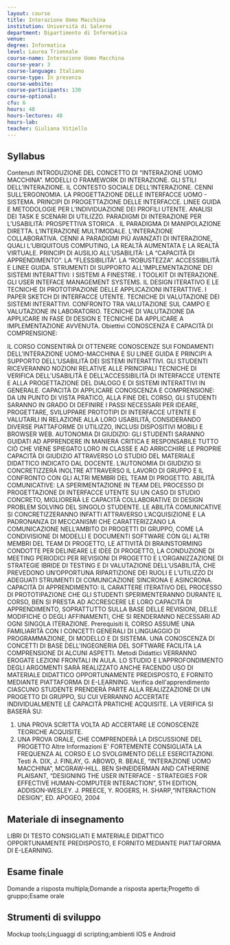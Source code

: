 ```yaml
---
layout: course
title: Interazione Uomo Macchina
institution: Università di Salerno
department: Dipartimento di Informatica
venue: 
degree: Informatica
level: Laurea Triennale
course-name: Interazione Uomo Macchina
course-year: 3
course-language: Italiano
course-type: In presenza
course-website: 
course-participants: 130
course-optional: 
cfu: 6
hours: 48
hours-lectures: 48
hours-lab: 
teacher: Giuliana Vitiello
---
```



## Syllabus 
Contenuti
INTRODUZIONE DEL CONCETTO DI “INTERAZIONE UOMO MACCHINA”. MODELLI O FRAMEWORK DI INTERAZIONE. GLI STILI DELL’INTERAZIONE. IL CONTESTO SOCIALE DELL’INTERAZIONE. CENNI SULL’ERGONOMIA.
LA PROGETTAZIONE DELLE INTERFACCE UOMO - SISTEMA. PRINCIPI DI PROGETTAZIONE DELLE INTERFACCE. LINEE GUIDA E METODOLOGIE PER L’INDIVIDUAZIONE DEI PROFILI UTENTE. ANALISI DEI TASK E SCENARI DI UTILIZZO.
PARADIGMI DI INTERAZIONE PER L’USABILITÀ: PROSPETTIVA STORICA . IL PARADIGMA DI MANIPOLAZIONE DIRETTA. L’INTERAZIONE MULTIMODALE. L’INTERAZIONE COLLABORATIVA. CENNI A PARADIGMI PIÙ AVANZATI DI INTERAZIONE, QUALI L’UBIQUITOUS COMPUTING, LA REALTÀ AUMENTATA E LA REALTÀ VIRTUALE.
PRINCIPI DI AUSILIO ALL’USABILITÀ: LA “CAPACITÀ DI APPRENDIMENTO”. LA “FLESSIBILITÀ”. LA “ROBUSTEZZA”. ACCESSIBILITÀ E LINEE GUIDA. 
STRUMENTI DI SUPPORTO ALL’IMPLEMENTAZIONE DEI SISTEMI INTERATTIVI: I SISTEMI A FINESTRE. I TOOLKIT DI INTERAZIONE. GLI USER INTEFACE MANAGEMENT SYSTEMS. IL DESIGN ITERATIVO E LE TECNICHE DI PROTOTIPAZIONE DELLE APPLICAZIONI INTERATTIVE. I PAPER SKETCH DI INTERFACCE UTENTE.
TECNICHE DI VALUTAZIONE DEI SISTEMI INTERATTIVI. CONFRONTO TRA VALUTAZIONE SUL CAMPO E VALUTAZIONE IN LABORATORIO. TECNICHE DI VALUTAZIONE DA APPLICARE IN FASE DI DESIGN E TECNICHE DA APPLICARE A IMPLEMENTAZIONE AVVENUTA.
Obiettivi
CONOSCENZA E CAPACITÀ DI COMPRENSIONE:

IL CORSO CONSENTIRÀ DI OTTENERE CONOSCENZE SUI FONDAMENTI DELL’INTERAZIONE UOMO-MACCHINA E SU LINEE GUIDA E PRINCIPI A SUPPORTO DELL’USABILITÀ DEI SISTEMI INTERATTIVI. GLI STUDENTI RICEVERANNO NOZIONI RELATIVE ALLE PRINCIPALI TECNICHE DI VERIFICA DELL'USABILITÀ E DELL'ACCESSIBILITÀ DI INTERFACCE UTENTE E ALLA PROGETTAZIONE DEL DIALOGO E DI SISTEMI INTERATTIVI IN GENERALE.
CAPACITÀ DI APPLICARE CONOSCENZA E COMPRENSIONE:
DA UN PUNTO DI VISTA PRATICO, ALLA FINE DEL CORSO, GLI STUDENTI SARANNO IN GRADO DI DEFINIRE I PASSI NECESSARI PER IDEARE, PROGETTARE, SVILUPPARE PROTOTIPI DI INTERFACCE UTENTE E VALUTARLI IN RELAZIONE ALLA LORO USABILITÀ, CONSIDERANDO DIVERSE PIATTAFORME DI UTILIZZO, INCLUSI DISPOSITIVI MOBILI E BROWSER WEB.
AUTONOMIA DI GIUDIZIO:
GLI STUDENTI SARANNO GUIDATI AD APPRENDERE IN MANIERA CRITICA E RESPONSABILE TUTTO CIÒ CHE VIENE SPIEGATO LORO IN CLASSE E AD ARRICCHIRE LE PROPRIE CAPACITÀ DI GIUDIZIO ATTRAVERSO LO STUDIO DEL MATERIALE DIDATTICO INDICATO DAL DOCENTE. L’AUTONOMIA DI GIUDIZIO SI CONCRETIZZERÀ INOLTRE ATTRAVERSO IL LAVORO DI GRUPPO E IL CONFRONTO CON GLI ALTRI MEMBRI DEL TEAM DI PROGETTO.
ABILITÀ COMUNICATIVE:
LA SPERIMENTAZIONE IN TEAM DEL PROCESSO DI PROGETTAZIONE DI INTERFACCE UTENTE SU UN CASO DI STUDIO CONCRETO, MIGLIORERÀ LE CAPACITÀ COLLABORATIVE DI DESIGN PROBLEM SOLVING DEL SINGOLO STUDENTE. LE ABILITÀ COMUNICATIVE SI CONCRETIZZERANNO INFATTI ATTRAVERSO L’ACQUISIZIONE E LA PADRONANZA DI MECCANISMI CHE CARATTERIZZANO LA COMUNICAZIONE NELL’AMBITO DI PROGETTI DI GRUPPO, COME LA CONDIVISIONE DI MODELLI E DOCUMENTI SOFTWARE CON GLI ALTRI MEMBRI DEL TEAM DI PROGETTO, LE ATTIVITÀ DI BRAINSTORMING CONDOTTE PER DELINEARE LE IDEE DI PROGETTO, LA CONDUZIONE DI MEETING PERIODICI PER REVISIONI DI PROGETTO E L’ORGANIZZAZIONE DI STRATEGIE IBRIDE DI TESTING E DI VALUTAZIONE DELL’USABILITÀ, CHE PREVEDONO UN’OPPORTUNA RIPARTIZIONE DEI RUOLI E L’UTILIZZO DI ADEGUATI STRUMENTI DI COMUNICAZIONE SINCRONA E ASINCRONA. 
CAPACITÀ DI APPRENDIMENTO:
IL CARATTERE ITERATIVO DEL PROCESSO DI PROTOTIPAZIONE CHE GLI STUDENTI SPERIMENTERANNO DURANTE IL CORSO, BEN SI PRESTA AD ACCRESCERE LE LORO CAPACITÀ DI APPRENDIMENTO, SOPRATTUTTO SULLA BASE DELLE REVISIONI, DELLE MODIFICHE O DEGLI AFFINAMENTI, CHE SI RENDERANNO NECESSARI AD OGNI SINGOLA ITERAZIONE.
Prerequisiti
IL CORSO ASSUME UNA FAMILIARITÀ CON I CONCETTI GENERALI DI LINGUAGGIO DI PROGRAMMAZIONE, DI MODELLO E DI SISTEMA. UNA CONOSCENZA DI CONCETTI DI BASE DELL'INGEGNERIA DEL SOFTWARE FACILITA LA COMPRENSIONE DI ALCUNI ASPETTI.
Metodi Didattici
VERRANNO EROGATE LEZIONI FRONTALI IN AULA. LO STUDIO E L’APPROFONDIMENTO DEGLI ARGOMENTI SARÀ REALIZZATO ANCHE FACENDO USO DI MATERIALE DIDATTICO OPPORTUNAMENTE PREDISPOSTO, E FORNITO MEDIANTE PIATTAFORMA DI E-LEARNING.
Verifica dell'apprendimento
CIASCUNO STUDENTE PRENDERÀ PARTE ALLA REALIZZAZIONE DI UN PROGETTO DI GRUPPO, SU CUI VERRANNO ACCERTATE INDIVIDUALMENTE LE CAPACITÀ PRATICHE ACQUISITE. LA VERIFICA SI BASERÀ SU: 
1. UNA PROVA SCRITTA VOLTA AD ACCERTARE LE CONOSCENZE TEORICHE ACQUISITE.
2. UNA PROVA ORALE, CHE COMPRENDERÀ LA DISCUSSIONE DEL PROGETTO
Altre Informazioni
E' FORTEMENTE CONSIGLIATA LA FREQUENZA AL CORSO E LO SVOLGIMENTO DELLE ESERCITAZIONI.
Testi
A. DIX, J. FINLAY, G. ABOWD, R. BEALE, “INTERAZIONE UOMO MACCHINA”, MCGRAW-HILL.
BEN SHNEIDERMAN AND CATHERINE PLAISANT, “DESIGNING THE USER INTERFACE - STRATEGIES FOR EFFECTIVE HUMAN-COMPUTER INTERACTION”, 5TH EDITION, ADDISON-WESLEY.
J. PREECE, Y. ROGERS, H. SHARP,“INTERACTION DESIGN”, ED. APOGEO, 2004


## Materiale di insegnamento 
LIBRI DI TESTO CONSIGLIATI E MATERIALE DIDATTICO OPPORTUNAMENTE PREDISPOSTO, E FORNITO MEDIANTE PIATTAFORMA DI E-LEARNING.

## Esame finale 
Domande a risposta multipla;Domande a risposta aperta;Progetto di gruppo;Esame orale

## Strumenti di sviluppo 
Mockup tools;Linguaggi di scripting;ambienti IOS e Android
